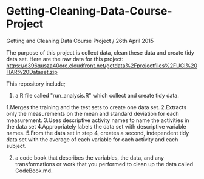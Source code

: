 # Getting-Cleaning-Data-Course-Project
Getting and Cleaning Data Course Project  / 26th April 2015

The purpose of this project is collect data, clean these data and create tidy data set.
Here are the raw data for this project: 
  https://d396qusza40orc.cloudfront.net/getdata%2Fprojectfiles%2FUCI%20HAR%20Dataset.zip 


This repository include;
 
 1) a R file called "run_analysis.R" which collect and create tidy data. 

  1.Merges the training and the test sets to create one data set.
  2.Extracts only the measurements on the mean and standard deviation for each measurement. 
  3.Uses descriptive activity names to name the activities in the data set
  4.Appropriately labels the data set with descriptive variable names. 
  5.From the data set in step 4, creates a second, independent tidy data set with the average of each variable for       each activity and each subject.

 2) a code book that describes the variables, the data, and any transformations or work that you performed to clean up the data called CodeBook.md. 
